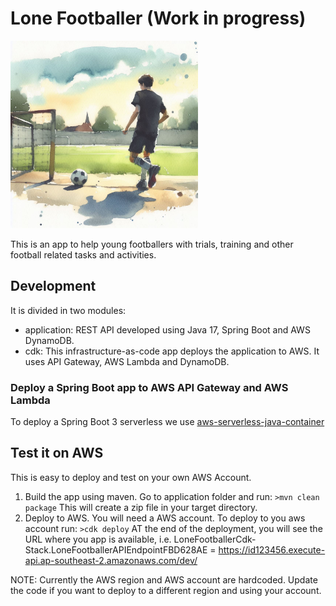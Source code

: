 # Lone Footballer (Work in progress)

<img src="lonefootballer.jfif" alt="drawing" style="width:300px;"/>

This is an app to help young footballers with trials, training and other football related tasks and activities.

## Development
It is divided in two modules:
- application: REST API developed using Java 17, Spring Boot and AWS DynamoDB.
- cdk: This infrastructure-as-code app deploys the application to AWS. It uses API Gateway, AWS Lambda and DynamoDB.

### Deploy a Spring Boot app to AWS API Gateway and AWS Lambda
To deploy a Spring Boot 3 serverless we use [aws-serverless-java-container](https://github.com/awslabs/aws-serverless-java-container/wiki/Quick-start---Spring-Boot3) 

## Test it on AWS
This is easy to deploy and test on your own AWS Account.
1. Build the app using maven. Go to application folder and run: `>mvn clean package` This will create a zip file in your target directory.
2. Deploy to AWS. You will need a AWS account. To deploy to you aws account run:  `>cdk deploy`
AT the end of the deployment, you will see the URL where you app is available, i.e. LoneFootballerCdk-Stack.LoneFootballerAPIEndpointFBD628AE = https://id123456.execute-api.ap-southeast-2.amazonaws.com/dev/

NOTE: Currently the AWS region and AWS account are hardcoded. Update the code if you want to deploy to a different region and using your account.  

